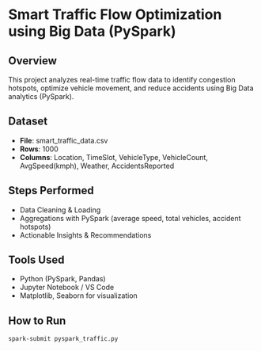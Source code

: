 
# Smart Traffic Flow Optimization using Big Data (PySpark)

## Overview
This project analyzes real-time traffic flow data to identify congestion hotspots, optimize vehicle movement, and reduce accidents using Big Data analytics (PySpark).

## Dataset
- **File**: smart_traffic_data.csv
- **Rows**: 1000
- **Columns**: Location, TimeSlot, VehicleType, VehicleCount, AvgSpeed(kmph), Weather, AccidentsReported

## Steps Performed
- Data Cleaning & Loading
- Aggregations with PySpark (average speed, total vehicles, accident hotspots)
- Actionable Insights & Recommendations

## Tools Used
- Python (PySpark, Pandas)
- Jupyter Notebook / VS Code
- Matplotlib, Seaborn for visualization

## How to Run
```bash
spark-submit pyspark_traffic.py
```
